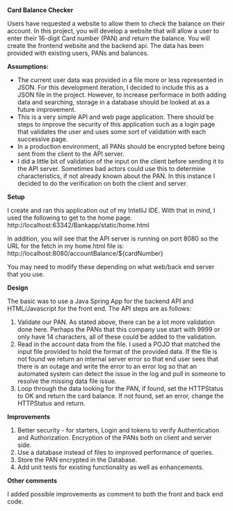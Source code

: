 **Card Balance Checker**

Users have requested a website to allow them to check the balance on their account. In this project, you will develop a website that will allow a user to enter their 16-digit Card number (PAN) and return the balance. You will create
the frontend website and the backend api. The data has been provided with existing users, PANs and balances.

**Assumptions:**
* The current user data was provided in a file more or less represented in JSON.  For this development iteration, I decided to include this as a JSON file in the project.  However, to increase performace in both adding data and searching, storage in a database should be looked at as a future improvement.
* This is a very simple API and web page application.  There should be steps to improve the security of this application such as a login page that validates the user and uses some sort of validation with each successive page.
* In a production environment, all PANs should be encrypted before being sent from the client to the API server.
* I did a little bit of validation of the input on the client before sending it to the API server.  Sometimes bad actors could use this to determine characteristics, if not already known about the PAN.  In this instance I decided to do the verification on both the client and server.

**Setup**

I create and ran this application out of my IntelliJ IDE.  With that in mind, I used the following to get to the home page.
http://localhost:63342/Bankapp/static/home.html

In addition, you will see that the API server is running on port 8080 so the URL for the fetch in my home.html file is:
http://localhost:8080/accountBalance/${cardNumber}

You may need to modify these depending on what web/back end server that you use.

**Design**

The basic was to use a Java Spring App for the backend API and HTML/Javascript for the front end.  The API steps are as follows:
1. Validate our PAN.  As stated above, there can be a lot more validation done here.  Perhaps the PANs that this company use start with 9999 or only have 14 characters, all of these could be added to the validation.
2. Read in the account data from the file.  I used a POJO that matched the input file provided to hold the format of the provided data.  If the file is not found we return an internal server error so that end user sees that there is an outage and write the error to an error log so that an automated system can detect the issue in the log and pull in someone to resolve the missing data file issue.
3. Loop through the data looking for the PAN, if found, set the HTTPStatus to OK and return the card balance.  If not found, set an error, change the HTTPStatus and return.

**Improvements**
1. Better security - for starters, Login and tokens to verify Authentication and Authorization.  Encryption of the PANs both on client and server side.
2. Use a database instead of files to improved performance of queries.
3. Store the PAN encrypted in the Database.
4. Add unit tests for existing functionality as well as enhancements.

**Other comments**

I added possible improvements as comment to both the front and back end code.  